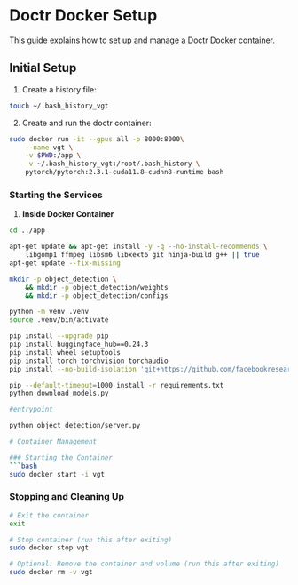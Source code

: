 # Doctr Docker Setup

This guide explains how to set up and manage a Doctr Docker container.


## Initial Setup

1. Create a history file:
```bash
touch ~/.bash_history_vgt
```

2. Create and run the doctr container:
```bash
sudo docker run -it --gpus all -p 8000:8000\
    --name vgt \
    -v $PWD:/app \
    -v ~/.bash_history_vgt:/root/.bash_history \
    pytorch/pytorch:2.3.1-cuda11.8-cudnn8-runtime bash
```

### Starting the Services

1. **Inside Docker Container**
```bash
cd ../app

apt-get update && apt-get install -y -q --no-install-recommends \
    libgomp1 ffmpeg libsm6 libxext6 git ninja-build g++ || true
apt-get update --fix-missing

mkdir -p object_detection \
    && mkdir -p object_detection/weights
    && mkdir -p object_detection/configs

python -m venv .venv
source .venv/bin/activate

pip install --upgrade pip
pip install huggingface_hub==0.24.3
pip install wheel setuptools
pip install torch torchvision torchaudio
pip install --no-build-isolation 'git+https://github.com/facebookresearch/detectron2.git@70f454304e1a38378200459dd2dbca0f0f4a5ab4'

pip --default-timeout=1000 install -r requirements.txt
python download_models.py

#entrypoint

python object_detection/server.py

# Container Management

### Starting the Container
```bash
sudo docker start -i vgt  
```

### Stopping and Cleaning Up
```bash
# Exit the container
exit

# Stop container (run this after exiting)
sudo docker stop vgt

# Optional: Remove the container and volume (run this after exiting)
sudo docker rm -v vgt
```